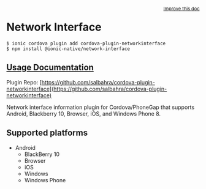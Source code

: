 <a style="float:right;font-size:12px;" href="http://github.com/ionic-team/ionic-native/edit/master/src/@ionic-native/plugins/network-interface/index.ts#L1">
  Improve this doc
</a>

# Network Interface

```
$ ionic cordova plugin add cordova-plugin-networkinterface
$ npm install @ionic-native/network-interface
```

## [Usage Documentation](https://ionicframework.com/docs/native/network-interface/)

Plugin Repo: [https://github.com/salbahra/cordova-plugin-networkinterface](https://github.com/salbahra/cordova-plugin-networkinterface)

Network interface information plugin for Cordova/PhoneGap that supports Android, Blackberry 10, Browser, iOS, and Windows Phone 8.

## Supported platforms

- Android
  - BlackBerry 10
  - Browser
  - iOS
  - Windows
  - Windows Phone
  


